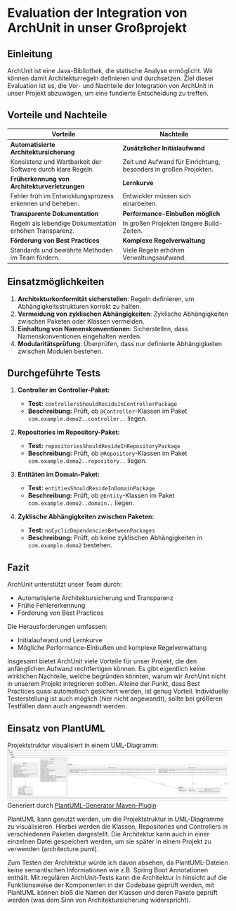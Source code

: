 # Evaluation der Integration von ArchUnit in unser Großprojekt

## Einleitung
ArchUnit ist eine Java-Bibliothek, die statische Analyse ermöglicht. Wir können damit Architekturregeln definieren und durchsetzen. Ziel dieser Evaluation ist es, die Vor- und Nachteile der Integration von ArchUnit in unser Projekt abzuwägen, um eine fundierte Entscheidung zu treffen.

## Vorteile und Nachteile

| **Vorteile**                                      | **Nachteile**                                       |
|---------------------------------------------------|-----------------------------------------------------|
| **Automatisierte Architektursicherung**           | **Zusätzlicher Initialaufwand**                     |
| Konsistenz und Wartbarkeit der Software durch klare Regeln. | Zeit und Aufwand für Einrichtung, besonders in großen Projekten. |
| **Früherkennung von Architekturverletzungen**     | **Lernkurve**                                       |
| Fehler früh im Entwicklungsprozess erkennen und beheben. | Entwickler müssen sich einarbeiten. |
| **Transparente Dokumentation**                    | **Performance-Einbußen möglich**                    |
| Regeln als lebendige Dokumentation erhöhen Transparenz. | In großen Projekten längere Build-Zeiten. |
| **Förderung von Best Practices**                  | **Komplexe Regelverwaltung**                        |
| Standards und bewährte Methoden im Team fördern. | Viele Regeln erhöhen Verwaltungsaufwand. |

## Einsatzmöglichkeiten
1. **Architekturkonformität sicherstellen**: Regeln definieren, um Abhängigkeitsstrukturen korrekt zu halten.
2. **Vermeidung von zyklischen Abhängigkeiten**: Zyklische Abhängigkeiten zwischen Paketen oder Klassen vermeiden.
3. **Einhaltung von Namenskonventionen**: Sicherstellen, dass Namenskonventionen eingehalten werden.
4. **Modularitätsprüfung**: Überprüfen, dass nur definierte Abhängigkeiten zwischen Modulen bestehen.

## Durchgeführte Tests

1. **Controller im Controller-Paket:**
   - **Test:** `controllersShouldResideInControllerPackage`
   - **Beschreibung:** Prüft, ob `@Controller`-Klassen im Paket `com.example.demo2..controller..` liegen.

2. **Repositories im Repository-Paket:**
   - **Test:** `repositoriesShouldResideInRepositoryPackage`
   - **Beschreibung:** Prüft, ob `@Repository`-Klassen im Paket `com.example.demo2..repository..` liegen.

3. **Entitäten im Domain-Paket:**
   - **Test:** `entitiesShouldResideInDomainPackage`
   - **Beschreibung:** Prüft, ob `@Entity`-Klassen im Paket `com.example.demo2..domain..` liegen.

4. **Zyklische Abhängigkeiten zwischen Paketen:**
   - **Test:** `noCyclicDependenciesBetweenPackages`
   - **Beschreibung:** Prüft, ob keine zyklischen Abhängigkeiten in `com.example.demo2` bestehen.

## Fazit
ArchUnit unterstützt unser Team durch:
- Automatisierte Architektursicherung und Transparenz
- Frühe Fehlererkennung
- Förderung von Best Practices

Die Herausforderungen umfassen:
- Initialaufwand und Lernkurve
- Mögliche Performance-Einbußen und komplexe Regelverwaltung

Insgesamt bietet ArchUnit viele Vorteile für unser Projekt, die den anfänglichen Aufwand rechtfertigen können. Es gibt eigentlich keine wirklichen Nachteile, welche begründen könnten, warum wir ArchUnit nicht in unserem Projekt integrieren sollten. Alleine der Punkt, dass Best Practices quasi automatisch gesichert werden, ist genug Vorteil. Individuelle Testerstellung ist auch möglich (hier nicht angewandt), sollte bei größeren Testfällen dann auch angewandt werden.

## Einsatz von PlantUML

Projektstruktur visualisiert in einem UML-Diagramm:
![UML-Diagramm der Projektstruktur](https://github.com/EricDirla/demo2/blob/master/architecture.png)
Generiert durch [PlantUML-Generator Maven-Plugin](https://github.com/devlauer/plantuml-generator)

PlantUML kann genutzt werden, um die Projektstruktur in UML-Diagramme zu visualisieren. Hierbei werden die Klassen, Repositories und Controllers in verschiedenen Paketen dargestellt. Die Architektur kann auch in einer einzelnen Datei gespeichert werden, um sie später in einem Projekt zu verwenden (architecture.puml).

Zum Testen der Architektur würde ich davon absehen, da PlantUML-Dateien keine semantischen Informationen wie z.B. Spring Boot Annotationen enthält. Mit regulären ArchUnit-Tests kann die Architektur in hinsicht auf die Funktionsweise der Komponenten in der Codebase geprüft werden, mit PlantUML können bloß die Namen der Klassen und deren Pakete geprüft werden (was dem Sinn von Architektursicherung widerspricht).